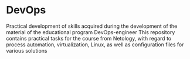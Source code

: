 # DevOps
Practical development of skills acquired during the development of the material of the educational program DevOps-engineer
This repository contains practical tasks for the course from Netology, with regard to process automation, virtualization, Linux, as well as configuration files for various solutions
